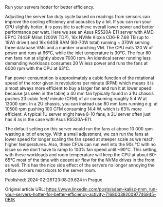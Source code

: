 Run your servers hotter for better efficiency.

Adjusting the server fan duty cycle based on readings from sensors can improve the cooling efficiency and acoustics by a lot. If you can run your CPU slightly hotter, it is possible to achieve overall lower power and better performance per watt. Here we see an Asus RS520A-E11 server with AMD EPYC 7443P Milan (200W TDP), 16x NVMe Kioxia CD6-R 7.68 TB (up to 19W/ drive!) and 16x 64GB RAM (60-70W total) running ~ 370W serving three database VMs and a number crunching VM. The CPU eats 120 W of power and runs at 66°C, while the inlet temperature is 30°C. The four 80 mm fans run at slightly above 7000 rpm. An identical server running less demanding workloads consumes 20 W less power and runs the fans at 6000 rpm with the CPU at 63°C.

Fan power consumption is approximately a cubic function of the rotational speed of the rotor given in revolutions per minute (RPM) which means it is almost always more efficient to buy a larger fan and run it at lower speed because (as seen in the table) a 40 mm fan typically found in a 1U chassis pushes 23 cubic feet/ minute (CFM) of air consuming roughly 5.4 W at 13000 rpm. In a 2U chassis, you can instead use 80 mm fans running e.g. at 10500 rpm pushing 100 CFM consuming 14.4 W, which is 63% more efficient. A typical 1U server might have 8-10 fans, a 2U server often just has 4 as is the case with Asus RS520A-E11.

The default setting on this server would run the fans at above 10 000 rpm wasting a lot of energy. With a small adjustment, we can run the fans at lower speed for longer scaling the fan speed at steeper scale as we reach higher temperatures. Also, these CPUs can run well into the 90s °C with no issue so we don't have to ramp to 100% fan speed until ~90°C. This setting, with these workloads and room temperature will keep the CPU at about 60-65°C most of the time with decent air flow for the NVMe drives in the front as well. This has the nice side effect of the servers no longer annoying the office workers next doors to the server room.


Published: 2024-02-26T23:08:29.624 in Prague

Original article URL: https://www.linkedin.com/posts/adam-kalisz-nnm_run-your-servers-hotter-for-better-efficiency-activity-7168003920097746945-0BfK

[](./media/Asus_Server_E520_settings_crop.png)[](./media/fan-speed-supermicro.png)